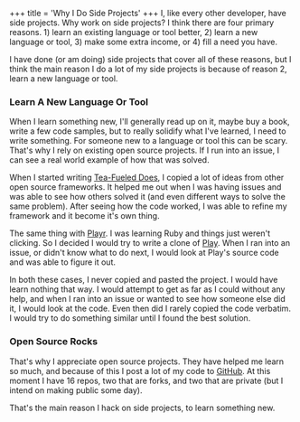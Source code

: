 +++
title = 'Why I Do Side Projects'
+++
I, like every other developer, have side projects. Why work on side projects? I think there are four primary reasons. 1) learn an existing language or tool better, 2) learn a new language or tool, 3) make some extra income, or 4) fill a need you have.

I have done (or am doing) side projects that cover all of these reasons, but I think the main reason I do a lot of my side projects is because of reason 2, learn a new language or tool.

### Learn A New Language Or Tool

When I learn something new, I'll generally read up on it, maybe buy a book, write a few code samples, but to really solidify what I've learned, I need to write something. For someone new to a language or tool this can be scary. That's why I rely on existing open source projects. If I run into an issue, I can see a real world example of how that was solved.

When I started writing [Tea-Fueled Does](https://github.com/mloberg/Tea-Fueled-Does), I copied a lot of ideas from other open source frameworks. It helped me out when I was having issues and was able to see how others solved it (and even different ways to solve the same problem). After seeing how the code worked, I was able to refine my framework and it become it's own thing.

The same thing with [Playr](https://github.com/mloberg/Playr). I was learning Ruby and things just weren't clicking. So I decided I would try to write a clone of [Play](https://github.com/play/play). When I ran into an issue, or didn't know what to do next, I would look at Play's source code and was able to figure it out.

In both these cases, I never copied and pasted the project. I would have learn nothing that way. I would attempt to get as far as I could without any help, and when I ran into an issue or wanted to see how someone else did it, I would look at the code. Even then did I rarely copied the code verbatim. I would try to do something similar until I found the best solution.

### Open Source Rocks

That's why I appreciate open source projects. They have helped me learn so much, and because of this I post a lot of my code to [GitHub](https://github.com/mloberg). At this moment I have 16 repos, two that are forks, and two that are private (but I intend on making public some day).

That's the main reason I hack on side projects, to learn something new.
